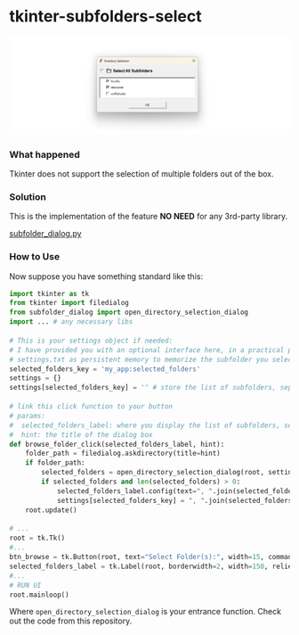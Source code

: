 # tkinter-subfolders-select

![Screenshot](./Screenshot.png)

### What happened

Tkinter does not support the selection of multiple folders out of the box. 


### Solution

This is the implementation of the feature **NO NEED** for any 3rd-party library.

[subfolder_dialog.py](https://github.com/ylli2000/tkinter-subfolders-select/blob/main/subfolder_dialog.py)

### How to Use

Now suppose you have something standard like this:


```python
import tkinter as tk
from tkinter import filedialog
from subfolder_dialog import open_directory_selection_dialog
import ... # any necessary libs

# This is your settings object if needed:
# I have provided you with an optional interface here, in a practical project you should write your settings into a 
# settings.txt as persistent memory to memorize the subfolder you selected last time.
selected_folders_key = 'my_app:selected_folders'
settings = {} 
settings[selected_folders_key] = '' # store the list of subfolders, separated by commas

# link this click function to your button
# params:
#  selected_folders_label: where you display the list of subfolders, separated by commas
#  hint: the title of the dialog box
def browse_folder_click(selected_folders_label, hint):
    folder_path = filedialog.askdirectory(title=hint)
    if folder_path:
        selected_folders = open_directory_selection_dialog(root, settings, selected_folders_key, folder_path)
        if selected_folders and len(selected_folders) > 0:
            selected_folders_label.config(text=", ".join(selected_folders))
            settings[selected_folders_key] = ", ".join(selected_folders)
    root.update()

# ...
root = tk.Tk()
#...
btn_browse = tk.Button(root, text="Select Folder(s):", width=15, command=lambda: browse_folder_click(selected_folders_label, "Select a folder"))
selected_folders_label = tk.Label(root, borderwidth=2, width=150, relief="groove", background="white")
#...
# RUN UI
root.mainloop()
```

Where `open_directory_selection_dialog` is your entrance function. Check out the code from this repository.
